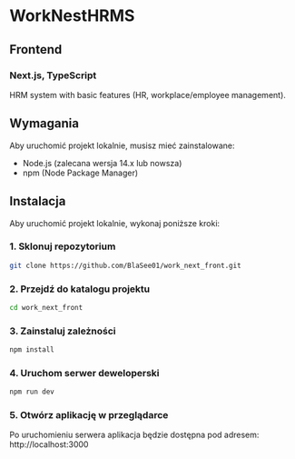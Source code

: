 # WorkNestHRMS
## Frontend
### Next.js, TypeScript
HRM system with basic features (HR, workplace/employee management).

## Wymagania

Aby uruchomić projekt lokalnie, musisz mieć zainstalowane:

- Node.js (zalecana wersja 14.x lub nowsza)
- npm (Node Package Manager)

## Instalacja

Aby uruchomić projekt lokalnie, wykonaj poniższe kroki:

### 1. Sklonuj repozytorium

```bash
git clone https://github.com/BlaSee01/work_next_front.git
```

### 2. Przejdź do katalogu projektu
```bash
cd work_next_front
```

### 3. Zainstaluj zależności
```bash
npm install
```

### 4. Uruchom serwer deweloperski
```bash
npm run dev
```

### 5. Otwórz aplikację w przeglądarce
Po uruchomieniu serwera aplikacja będzie dostępna pod adresem:
http://localhost:3000

